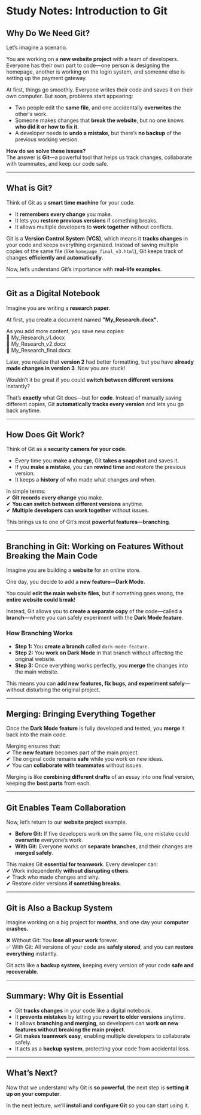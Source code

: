 # **Study Notes: Introduction to Git**

## **Why Do We Need Git?**  
Let’s imagine a scenario.  

You are working on a **new website project** with a team of developers. Everyone has their own part to code—one person is designing the homepage, another is working on the login system, and someone else is setting up the payment gateway.  

At first, things go smoothly. Everyone writes their code and saves it on their own computer. But soon, problems start appearing:  
- Two people edit the **same file**, and one accidentally **overwrites** the other's work.
- Someone makes changes that **break the website**, but no one knows **who did it or how to fix it**.
- A developer needs to **undo a mistake**, but there’s **no backup** of the previous working version.  

**How do we solve these issues?**  
The answer is **Git**—a powerful tool that helps us track changes, collaborate with teammates, and keep our code safe.

---

## **What is Git?**  
Think of Git as a **smart time machine** for your code.  

- It **remembers every change** you make.
- It lets you **restore previous versions** if something breaks.
- It allows multiple developers to **work together** without conflicts.  

Git is a **Version Control System (VCS)**, which means it **tracks changes** in your code and keeps everything organized. Instead of saving multiple copies of the same file (like `homepage_final_v3.html`), Git keeps track of changes **efficiently and automatically**.

Now, let’s understand Git’s importance with **real-life examples**.

---

## **Git as a Digital Notebook**
Imagine you are writing a **research paper**.  

At first, you create a document named **"My_Research.docx"**.  

As you add more content, you save new copies:  
📄 My_Research_v1.docx  
📄 My_Research_v2.docx  
📄 My_Research_final.docx  

Later, you realize that **version 2** had better formatting, but you have **already made changes in version 3**. Now you are stuck!  

Wouldn’t it be great if you could **switch between different versions** instantly?  

That’s **exactly** what Git does—but for **code**. Instead of manually saving different copies, Git **automatically tracks every version** and lets you go back anytime.

---

## **How Does Git Work?**
Think of Git as a **security camera for your code**.  

- Every time you **make a change**, Git **takes a snapshot** and saves it.
- If you **make a mistake**, you can **rewind time** and restore the previous version.
- It keeps a **history** of who made what changes and when.  

In simple terms:  
✔ **Git records every change** you make.  
✔ **You can switch between different versions** anytime.  
✔ **Multiple developers can work together** without issues.  

This brings us to one of Git’s most **powerful features**—**branching**.

---

## **Branching in Git: Working on Features Without Breaking the Main Code**  
Imagine you are building a **website** for an online store.  

One day, you decide to add a **new feature—Dark Mode**.  

You could **edit the main website files**, but if something goes wrong, the **entire website could break**!  

Instead, Git allows you to **create a separate copy** of the code—called a **branch**—where you can safely experiment with the **Dark Mode feature**.  

### **How Branching Works**
- **Step 1:** You **create a branch** called `dark-mode-feature`.
- **Step 2:** You **work on Dark Mode** in that branch without affecting the original website.
- **Step 3:** Once everything works perfectly, you **merge** the changes into the main website.  

This means you can **add new features, fix bugs, and experiment safely**—without disturbing the original project.  

---

## **Merging: Bringing Everything Together**  
Once the **Dark Mode feature** is fully developed and tested, you **merge** it back into the main code.  

Merging ensures that:  
✔ The **new feature** becomes part of the main project.  
✔ The original code remains **safe** while you work on new ideas.  
✔ You can **collaborate with teammates** without issues.  

Merging is like **combining different drafts** of an essay into one final version, keeping the **best parts** from each.

---

## **Git Enables Team Collaboration**  
Now, let’s return to our **website project** example.  

- **Before Git:** If five developers work on the same file, one mistake could **overwrite** everyone’s work.
- **With Git:** Everyone works on **separate branches**, and their changes are **merged safely**.  

This makes Git **essential for teamwork**. Every developer can:  
✔ Work independently **without disrupting others**.  
✔ Track who made changes and why.  
✔ Restore older versions **if something breaks**.  

---

## **Git is Also a Backup System**  
Imagine working on a big project for **months**, and one day your **computer crashes**.  

❌ Without Git: You **lose all your work** forever.  
✅ With Git: All versions of your code are **safely stored**, and you can **restore everything** instantly.  

Git acts like a **backup system**, keeping every version of your code **safe and recoverable**.

---

## **Summary: Why Git is Essential**
- Git **tracks changes** in your code like a digital notebook.  
- It **prevents mistakes** by letting you **revert to older versions** anytime.  
- It allows **branching and merging**, so developers can **work on new features without breaking the main project**.  
- Git **makes teamwork easy**, enabling multiple developers to collaborate safely.  
- It acts as a **backup system**, protecting your code from accidental loss.  

---

## **What’s Next?**
Now that we understand why Git is **so powerful**, the next step is **setting it up on your computer**.  

In the next lecture, we’ll **install and configure Git** so you can start using it.  
